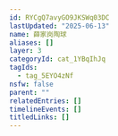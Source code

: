 ```yaml
---
id: RYCgQ7avyGO9JKSWq03DC
lastUpdated: "2025-06-13"
name: 薛家岗陶球
aliases: []
layer: 3
categoryId: cat_1YBqIhJq
tagIds:
  - tag_5EYO4zNf
nsfw: false
parent: ""
relatedEntries: []
timelineEvents: []
titledLinks: []
---
```


